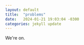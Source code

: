 ```yaml
---
layout: default
title:  "problems"
date:   2024-01-21 19:03:04 -0300
categories: jekyll update
---
```

We're on.
